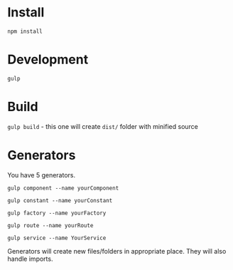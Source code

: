 # Install
`npm install`

# Development
`gulp`

# Build
`gulp build` - this one will create `dist/` folder with minified source


# Generators
You have 5 generators.

`gulp component --name yourComponent`

`gulp constant --name yourConstant`

`gulp factory --name yourFactory`

`gulp route --name yourRoute`

`gulp service --name YourService`

Generators will create new files/folders in appropriate place. They will also handle imports.
